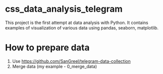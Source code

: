 # css_data_analysis_telegram
This project is the first attempt at data analysis with Python. It contains examples of visualization of various data using pandas, seaborn, matplotlib. 
# How to prepare data
1) Use https://github.com/SanGreel/telegram-data-collection 
2) Merge data (my example - 0_merge_data) 
